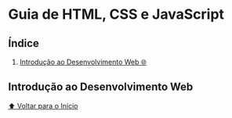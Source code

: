 # Guia de HTML, CSS e JavaScript

## Índice

1. [Introdução ao Desenvolvimento Web 🌐](#Introdução-ao-Desenvolvimento-Web)

## Introdução ao Desenvolvimento Web

[⬆️ Voltar para o Início](#Índice)
